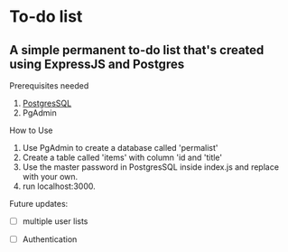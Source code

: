 # To-do list

## A simple permanent to-do list that's created using ExpressJS and Postgres

Prerequisites needed

  1. [PostgresSQL](https://www.postgresql.org/)
  2. PgAdmin

How to Use
1. Use PgAdmin to create a database called 'permalist'
2. Create a table called 'items' with column 'id and 'title'
3. Use the master password in PostgresSQL inside index.js and replace with your own.
4. run localhost:3000.
   


Future updates:
  -[ ] multiple user lists
  -[ ] Authentication
    
